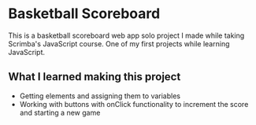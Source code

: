 # Basketball Scoreboard
This is a basketball scoreboard web app solo project I made while taking Scrimba's JavaScript course. One of my first projects while learning JavaScript.
## What I learned making this project
- Getting elements and assigning them to variables
- Working with buttons with onClick functionality to increment the score and starting a new game
